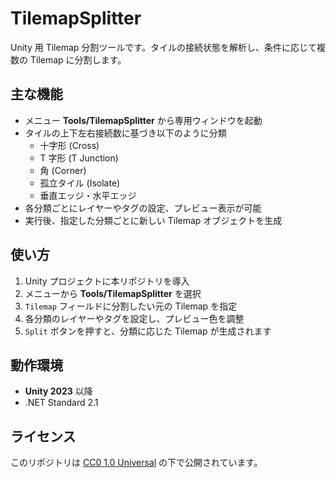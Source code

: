 # TilemapSplitter
Unity 用 Tilemap 分割ツールです。タイルの接続状態を解析し、条件に応じて複数の Tilemap に分割します。

## 主な機能
- メニュー **Tools/TilemapSplitter** から専用ウィンドウを起動
- タイルの上下左右接続数に基づき以下のように分類
  - 十字形 (Cross)
  - T 字形 (T Junction)
  - 角 (Corner)
  - 孤立タイル (Isolate)
  - 垂直エッジ・水平エッジ
- 各分類ごとにレイヤーやタグの設定、プレビュー表示が可能
- 実行後、指定した分類ごとに新しい Tilemap オブジェクトを生成

## 使い方
1. Unity プロジェクトに本リポジトリを導入
2. メニューから **Tools/TilemapSplitter** を選択
3. `Tilemap` フィールドに分割したい元の Tilemap を指定
4. 各分類のレイヤーやタグを設定し、プレビュー色を調整
5. `Split` ボタンを押すと、分類に応じた Tilemap が生成されます

## 動作環境
- **Unity 2023** 以降
- .NET Standard 2.1

## ライセンス
このリポジトリは [CC0 1.0 Universal](LICENSE) の下で公開されています。
